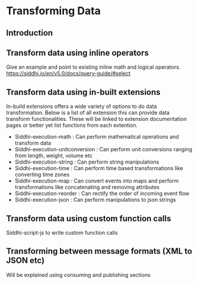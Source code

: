 # Transforming Data

## Introduction

## Transform data using inline operators
Give an example and point to existing inline math and logical operators.
https://siddhi.io/en/v5.0/docs/query-guide/#select

## Transform data using in-built extensions
In-build extensions offers a wide variety of options to do data transformation. Below is a list of all extension this can provide data transform functionalities. These will be linked to extension documentation pages or better yet list functions from each extention. 
 - Siddhi-execution-math : Can perform mathematical operations and transform data
 - Siddhi-execution-unitconversion : Can perform unit conversions ranging from length, weight, volume etc
 - Siddhi-execution-string : Can perform string manipulations
 - Siddhi-execution-time : Can perform time based transformations like converting time zones 
 - Siddhi-execution-map : Can convert events into maps and perform transformations like concatenating and removing 
 attributes
 - Siddhi-execution-reorder : Can rectify the order of incoming event flow
 - Siddhi-execution-json : Can perform manipulations to json strings

## Transform data using custom function calls
Siddhi-script-js to write custom function calls 

## Transforming between message formats (XML to JSON etc)
Will be explained using consuming and publishing sections

